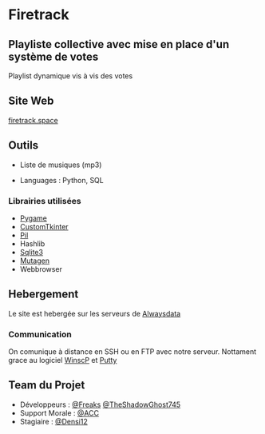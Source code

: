 # Firetrack
Playliste collective avec mise en place d'un système de votes
---
Playlist dynamique vis à vis des votes
## Site Web
[firetrack.space](http://firetrack.space)
## Outils
* Liste de musiques (mp3) 

* Languages : Python, SQL
 ### Librairies utilisées
  * [Pygame](https://github.com/pygame/pygame)
  * [CustomTkinter](https://github.com/TomSchimansky/CustomTkinter)
  * [Pil](https://github.com/python-pillow/Pillow)
  * Hashlib
  * [Sqlite3](https://github.com/sqlite/sqlite)
  * [Mutagen](https://github.com/mutagen-io/mutagen)
  * Webbrowser
 
## Hebergement
Le site est hebergée sur les serveurs de [Alwaysdata](https://www.alwaysdata.com/fr/)
### Communication
  On comunique à distance en SSH ou en FTP avec notre serveur. Nottament grace au logiciel [WinscP](https://winscp.net/eng/download.php) et [Putty](https://www.putty.org/)
## Team du Projet

* Développeurs : [@Freaks](https://github.com/Hugo-Galley) [@TheShadowGhost745](https://github.com/TheShadowGhost745) 
* Support Morale : [@ACC](https://github.com/Accel-O)
* Stagiaire :  [@Densi12](https://github.com/Densi2)
